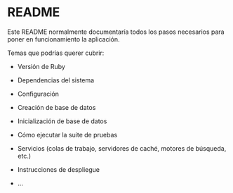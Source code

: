 # README

Este README normalmente documentaría todos los pasos necesarios para poner en funcionamiento la aplicación.

Temas que podrías querer cubrir:

* Versión de Ruby

* Dependencias del sistema

* Configuración

* Creación de base de datos

* Inicialización de base de datos

* Cómo ejecutar la suite de pruebas

* Servicios (colas de trabajo, servidores de caché, motores de búsqueda, etc.)

* Instrucciones de despliegue

* ...